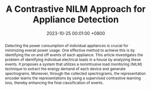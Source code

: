 ---
title:          "A Contrastive NILM Approach for Appliance Detection"
date:           2023-10-25 00:01:00 +0800
selected:       true
pub:            "7th International Conference on Internet of Things and Applications (IoT)"
pub_date:       "2023"
abstract: >-
  Detecting the power consumption of individual appliances is crucial for minimizing overall power usage. One effective method to achieve this is by identifying the on and off events of each appliance. This article investigates the problem of identifying individual electrical loads in a house by analyzing these events. It proposes a system that utilizes a nonintrusive load monitoring (NILM) technique to extract the energy demand of each device and generate spectrograms. Moreover, through the collected spectrograms, the representation encoder learns the representations by using a supervised contrastive learning loss, thereby enhancing the final classification of events.
# cover:          /assets/images/covers/cover1.jpg
authors:
- Arya Ebrahimi
- Sara Ghavvampour
- Melika Zabihi Neyshaburi
- Mohammad Hosein Yaghmaee Moghaddam
links:
  Paper: https://ieeexplore.ieee.org/abstract/document/10365370/
---
